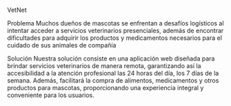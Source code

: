 VetNet

Problema
Muchos dueños de mascotas se enfrentan a desafíos logísticos al intentar acceder a servicios veterinarios presenciales, además de encontrar dificultades para adquirir los productos y medicamentos necesarios para el cuidado de sus animales de compañía

Solución
Nuestra solución consiste en una aplicación web diseñada para brindar servicios veterinarios de manera remota, garantizando así la accesibilidad a la atención profesional las 24 horas del día, los 7 días de la semana. Además, facilitará la compra de alimentos, medicamentos y otros productos para mascotas, proporcionando una experiencia integral y conveniente para los usuarios.


